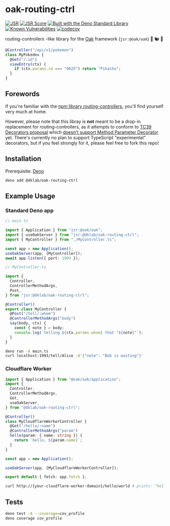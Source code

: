 # oak-routing-ctrl

[![JSR](https://jsr.io/badges/@dklab/oak-routing-ctrl)](https://jsr.io/@dklab/oak-routing-ctrl)
[![JSR Score](https://jsr.io/badges/@dklab/oak-routing-ctrl/score)](https://jsr.io/@dklab/oak-routing-ctrl)
[![Built with the Deno Standard Library](https://raw.githubusercontent.com/denoland/deno_std/main/badge.svg)](https://jsr.io/@std)
[![Known Vulnerabilities](https://snyk.io/test/github/thesephi/oak-routing-ctrl/badge.svg)](https://snyk.io/test/github/thesephi/oak-routing-ctrl)
[![codecov](https://codecov.io/github/Thesephi/oak-routing-ctrl/graph/badge.svg?token=BA3M9P6410)](https://codecov.io/github/Thesephi/oak-routing-ctrl)

routing-controllers -like library for the [Oak](https://jsr.io/@oak/oak)
framework (`jsr:@oak/oak`) 🚗 🐿️ 🦕

```ts
@Controller("/api/v1/pokemon")
class MyPokedex {
  @Get("/:id")
  viewEntry(ctx) {
    if (ctx.params.id === "0025") return "Pikachu";
  }
}
```

## Forewords

If you're familiar with the
[npm library routing-controllers](https://www.npmjs.com/package/routing-controllers),
you'll find yourself very much at home.

However, please note that this libray is **not** meant to be a drop-in
replacement for routing-controllers, as it attempts to conform to
[TC39 Decorators proposal](https://github.com/tc39/proposal-decorators) which
[doesn't support Method Parameter Decorator](https://github.com/tc39/proposal-decorators?tab=readme-ov-file#comparison-with-typescript-experimental-decorators)
yet. There's currently no plan to support TypeScript "experimental" decorators,
but if you feel strongly for it, please feel free to fork this repo!

## Installation

Prerequisite:
[Deno](https://docs.deno.com/runtime/manual/getting_started/installation)

```bash
deno add @dklab/oak-routing-ctrl
```

## Example Usage

### Standard Deno app

```ts
// main.ts

import { Application } from "jsr:@oak/oak";
import { useOakServer } from "jsr:@dklab/oak-routing-ctrl";
import { MyController } from "./MyController.ts";

const app = new Application();
useOakServer(app, [MyController]);
await app.listen({ port: 1993 });
```

```ts
// MyController.ts

import {
  Controller,
  ControllerMethodArgs,
  Post,
} from "jsr:@dklab/oak-routing-ctrl";

@Controller()
export class MyController {
  @Post("/tell/:whom")
  @ControllerMethodArgs("body")
  say(body, ctx) {
    const { note } = body;
    console.log(`telling ${ctx.params.whom} that "${note}"`);
  }
}
```

```bash
deno run -A main.ts
curl localhost:1993/tell/Alice -d'{"note": "Bob is waiting"}'
```

### Cloudflare Worker

```ts
import { Application } from "@oak/oak/application";
import {
  Controller,
  ControllerMethodArgs,
  Get,
  useOakServer,
} from "@dklab/oak-routing-ctrl";

@Controller()
class MyCloudflareWorkerController {
  @Get("/hello/:name")
  @ControllerMethodArgs("param")
  hello(param: { name: string }) {
    return `hello, ${param.name}`;
  }
}

const app = new Application();

useOakServer(app, [MyCloudflareWorkerController]);

export default { fetch: app.fetch };
```

```bash
curl http://{your-cloudflare-worker-domain}/hello/world # prints: "hello, world"
```

## Tests

```bash
deno test -A --coverage=cov_profile
deno coverage cov_profile
```
